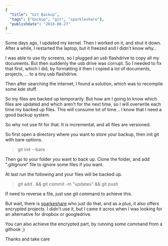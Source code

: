```yaml
---
{
  "title": "Git Backup",
  "tags": ["backup", "git", "sparkleshare"],
  "publishdate": "2018-08-27"
}
---
```


Some days ago, I updated my kernel. Then I worked on it, and shut it down. After a while, I restarted the laptop, but it freezed and I didn't know why...

I was able to use tty screens, so I plugged an usb flashdrive to copy all my documents. But then suddenly the usb drive was corrupt. So I needed to fix that first, which I did, by formatting it then I copied a lot of documents, projects, ... to a tiny usb flashdrive.

Then after searching the internet, I found a solution, which was to recompile some kde stuff.

So my files are backed up temporarily.
But how am I going to know which files are updated and which aren't for the next time, so I will overwrite each time my backed up files. This will consume lot of time... I know that I need a good backup system.

So why not use fit for that. It is incremental, and all files are versioned.

So first open a directory where you want to store your backup, then init git with bare options.
> git init --bare

Then go to your folder you want to back up. Clone the folder, and add ".gitignore" file to ignore some files if you want.

At last run the following and your files will be backed up.
> git add . && git commit -m "updates" && git push

If need to reverse a file, just use git command to achieve this.

But wait, there is [sparkeshare](https://www.sparkleshare.org/) who just do that, and as a plus, it also offers encrypted projects. I didn't use it, but I came it acros when I was looking for an alternative for dropbox or googledrive.

You can also achieve the encrypted part, by running some command from a githook ;)

Thanks and take care
